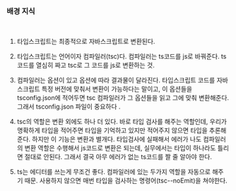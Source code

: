 ### 배경 지식
<br/>

1. 타입스크립트는 최종적으로 자바스크립트로 변환된다.

2. 타입스크립트는 언어이자 컴파일러(tsc)다. 컴파일러는 ts코드를 js로 바꿔준다. ts코드를 열심히 짜고 tsc로 그 코드를 js로 변환하는 것.

3. 컴파일러는 옵션이 있고 옵션에 따라 결과물이 달라진다. 타입스크립트 코드를 자바스크립트 특정 버전에 맞춰서 변환이 가능하다는 말이고, 
이 옵션들을 tsconfig.json에 적어두면 tsc 컴파일러가 그 옵션들을 읽고 그에 맞춰 변환해준다. 그래서 tsconfig.json 파일이 중요하다
.

4. tsc의 역할은 변환 외에도 하나 더 있다. 바로 타입 검사를 해주는 역할인데, 우리가 명확하게 타입을 적어주면 타입을 기억하고 있지만
적어주지 않으면 타입을 추론해준다. 하지만 이 기능은 변환과 별개다. 타입검사에 실패해서 에러가 나도 컴파일러의 변환 역할은 수행해서 js코드로 변환은 되는데,
실무에서는 타입이 하나라도 틀리면 절대로 안된다. 그래서 결국 아무 에러가 없는 ts코드를 짤 줄 알아야 한다.

7. ts는 에디터를 쓰는게 무조건 좋다. 컴파일러에 있는 두가지 역할을 자동으로 해주기 때문. 사용하지 않으면 매번 타입을 검사하는 명령어(tsc--noEmit)을 쳐야한다.
